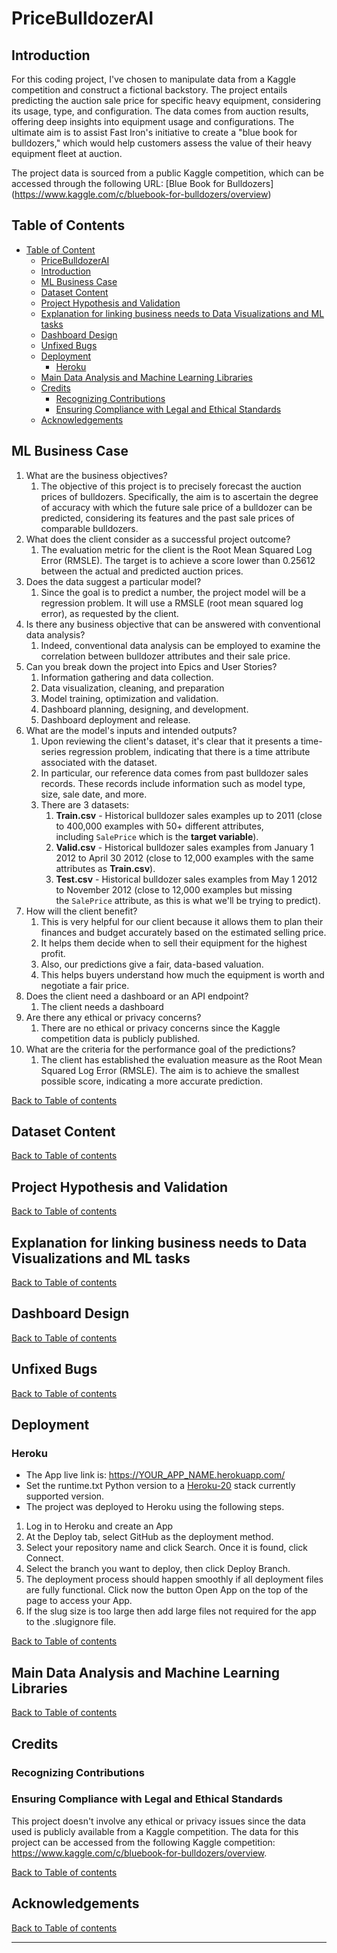 
# PriceBulldozerAI


## Introduction
For this coding project, I've chosen to manipulate data from a Kaggle competition and construct a fictional backstory. The project entails predicting the auction sale price for specific heavy equipment, considering its usage, type, and configuration. The data comes from auction results, offering deep insights into equipment usage and configurations. The ultimate aim is to assist Fast Iron's initiative to create a "blue book for bulldozers," which would help customers assess the value of their heavy equipment fleet at auction.

The project data is sourced from a public Kaggle competition, which can be accessed through the following URL: [Blue Book for Bulldozers] (https://www.kaggle.com/c/bluebook-for-bulldozers/overview)

## Table of Contents
- [Table of Content](#table-of-contents)
    - [PriceBulldozerAI](#pricebulldozerai)
    - [Introduction](#introduction)
    - [ML Business Case](#ml-business-case)
    - [Dataset Content](#dataset-content)
    - [Project Hypothesis and Validation](#project-hypothesis-and-validation)
    - [Explanation for linking business needs to Data Visualizations and ML tasks](#explanation-for-linking-business-needs-to-data-visualizations-and-ml-tasks)
    - [Dashboard Design](#dashboard-design)
    - [Unfixed Bugs](#unfixed-bugs)
    - [Deployment](#deployment)
        - [Heroku](#heroku)
    - [Main Data Analysis and Machine Learning Libraries](#main-data-analysis-and-machine-learning-libraries)
    - [Credits](#credits)
        - [Recognizing Contributions](#recognizing-contributions)
        - [Ensuring Compliance with Legal and Ethical Standards](#ensuring-compliance-with-legal-and-ethical-standards)
    - [Acknowledgements](#acknowledgements)

## ML Business Case
1. What are the business objectives?
    1. The objective of this project is to precisely forecast the auction prices of bulldozers. Specifically, the aim is to ascertain the degree of accuracy with which the future sale price of a bulldozer can be predicted, considering its features and the past sale prices of comparable bulldozers.
2. What does the client consider as a successful project outcome?
    1. The evaluation metric for the client is the Root Mean Squared Log Error (RMSLE). The target is to achieve a score lower than 0.25612 between the actual and predicted auction prices.
3. Does the data suggest a particular model?
    1. Since the goal is to predict a number, the project model will be a regression problem. It will use a RMSLE (root mean squared log error), as requested by the client.
4. Is there any business objective that can be answered with conventional data analysis?
    1. Indeed, conventional data analysis can be employed to examine the correlation between bulldozer attributes and their sale price.
5. Can you break down the project into Epics and User Stories?
    1. Information gathering and data collection.
    2. Data visualization, cleaning, and preparation
    3. Model training, optimization and validation.
    4. Dashboard planning, designing, and development.
    5. Dashboard deployment and release.
6. What are the model's inputs and intended outputs?
    1. Upon reviewing the client's dataset, it's clear that it presents a time-series regression problem, indicating that there is a time attribute associated with the dataset.
    2. In particular, our reference data comes from past bulldozer sales records. These records include information such as model type, size, sale date, and more.
    3. There are 3 datasets:
        1. **Train.csv** - Historical bulldozer sales examples up to 2011 (close to 400,000 examples with 50+ different attributes, including `SalePrice` which is the **target variable**).
        2. **Valid.csv** - Historical bulldozer sales examples from January 1 2012 to April 30 2012 (close to 12,000 examples with the same attributes as **Train.csv**).
        3. **Test.csv** - Historical bulldozer sales examples from May 1 2012 to November 2012 (close to 12,000 examples but missing the `SalePrice` attribute, as this is what we'll be trying to predict).
7. How will the client benefit?
    1. This is very helpful for our client because it allows them to plan their finances and budget accurately based on the estimated selling price.
    2. It helps them decide when to sell their equipment for the highest profit.
    3. Also, our predictions give a fair, data-based valuation.
    4. This helps buyers understand how much the equipment is worth and negotiate a fair price.
8. Does the client need a dashboard or an API endpoint?
    1. The client needs a dashboard
9. Are there any ethical or privacy concerns?
    1. There are no ethical or privacy concerns since the Kaggle competition data is publicly published.
10. What are the criteria for the performance goal of the predictions?
    1. The client has established the evaluation measure as the Root Mean Squared Log Error (RMSLE). The aim is to achieve the smallest possible score, indicating a more accurate prediction.

[Back to Table of contents](#table-of-contents)

## Dataset Content

[Back to Table of contents](#table-of-contents)

## Project Hypothesis and Validation

[Back to Table of contents](#table-of-contents)

## Explanation for linking business needs to Data Visualizations and ML tasks

[Back to Table of contents](#table-of-contents)

## Dashboard Design

[Back to Table of contents](#table-of-contents)

## Unfixed Bugs

[Back to Table of contents](#table-of-contents)

## Deployment
### Heroku
* The App live link is: https://YOUR_APP_NAME.herokuapp.com/ <!-- TODO:Replace with actual app heroku address  -->
* Set the runtime.txt Python version to a [Heroku-20](https://devcenter.heroku.com/articles/python-support#supported-runtimes) stack currently supported version.
* The project was deployed to Heroku using the following steps.

1. Log in to Heroku and create an App
2. At the Deploy tab, select GitHub as the deployment method.
3. Select your repository name and click Search. Once it is found, click Connect.
4. Select the branch you want to deploy, then click Deploy Branch.
5. The deployment process should happen smoothly if all deployment files are fully functional. Click now the button Open App on the top of the page to access your App.
6. If the slug size is too large then add large files not required for the app to the .slugignore file.

[Back to Table of contents](#table-of-contents)

## Main Data Analysis and Machine Learning Libraries

[Back to Table of contents](#table-of-contents)

## Credits 
### Recognizing Contributions
### Ensuring Compliance with Legal and Ethical Standards
This project doesn't involve any ethical or privacy issues since the data used is publicly available from a Kaggle competition. The data for this project can be accessed from the following Kaggle competition: https://www.kaggle.com/c/bluebook-for-bulldozers/overview.

[Back to Table of contents](#table-of-contents)

## Acknowledgements 

[Back to Table of contents](#table-of-contents)

---



